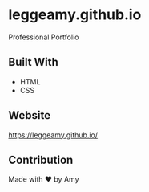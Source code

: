 # leggeamy.github.io
Professional Portfolio

## Built With
* HTML
* CSS

## Website
https://leggeamy.github.io/

## Contribution
Made with ❤️ by Amy

